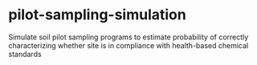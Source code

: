 # pilot-sampling-simulation

Simulate soil pilot sampling programs to estimate probability of correctly characterizing whether site is in compliance with health-based chemical standards
